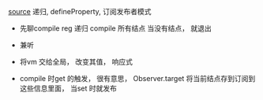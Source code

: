 [source](https://juejin.im/post/5b1fa77451882513ea5cc2ca)
递归, defineProperty, 订阅发布者模式


- 先聊compile  reg
  递归 compile 所有结点  当没有结点， 就退出
- 兼听
- 将vm 交给全局， 改变其值， 响应式

- compile 时get 的触发， 很有意思， 
Observer.target  将当前结点存到订阅到这些信息里面，  当set 时就发布